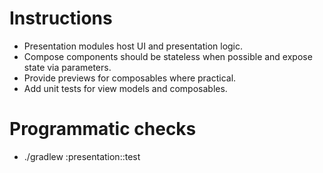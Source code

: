 # Instructions
- Presentation modules host UI and presentation logic.
- Compose components should be stateless when possible and expose state via parameters.
- Provide previews for composables where practical.
- Add unit tests for view models and composables.

# Programmatic checks
- ./gradlew :presentation:<module>:test
